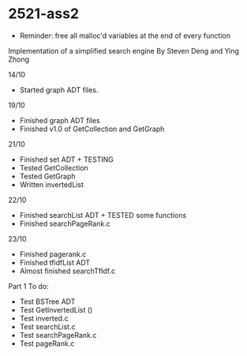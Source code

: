 # 2521-ass2
* Reminder: free all malloc'd variables at the end of every function

Implementation of a simplified search engine
By Steven Deng and Ying Zhong

14/10
- Started graph ADT files.

19/10
- Finished graph ADT files
- Finished v1.0 of GetCollection and GetGraph

21/10
- Finished set ADT + TESTING
- Tested GetCollection
- Tested GetGraph
- Written invertedList

22/10
- Finished searchList ADT + TESTED some functions
- Finished searchPageRank.c

23/10
- Finished pagerank.c
- Finished tfidfList ADT 
- Almost finished searchTfIdf.c

Part 1 To do:
 - Test BSTree ADT
 - Test GetInvertedList ()
 - Test inverted.c
 - Test searchList.c
 - Test searchPageRank.c
 - Test pageRank.c

